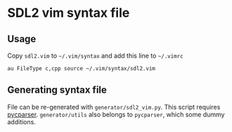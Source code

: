 SDL2 vim syntax file
====================

Usage
-----
Copy `sdl2.vim` to `~/.vim/syntax` and add this line to `~/.vimrc`

    au FileType c,cpp source ~/.vim/syntax/sdl2.vim

Generating syntax file
----------------------
File can be re-generated with `generator/sdl2_vim.py`. This script requires
[pycparser]. `generator/utils` also belongs to `pycparser`, which some dummy
additions.


[pycparser]: https://github.com/eliben/pycparser

